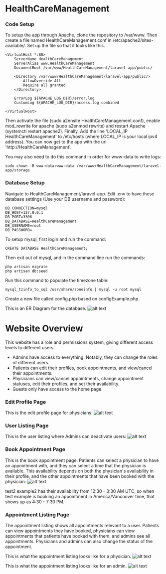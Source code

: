 # HealthCareManagement

### Code Setup
To setup the app through Apache, clone the repository to /var/www. Then create a file named HealthCareManagement.conf in /etc/apache2/sites-available/. Set up the file so that it looks like this.
```
<VirtualHost *:80>
	ServerName HealthCareManagement
	ServerAlias www.HealthCareManagement
	DocumentRoot /var/www/HealthCareManagement/laravel-app/public/

    <Directory /var/www/HealthCareManagement/laravel-app/public/>
        AllowOverride All
        Require all granted
    </Directory>

	ErrorLog ${APACHE_LOG_DIR}/error.log
	CustomLog ${APACHE_LOG_DIR}/access.log combined

</VirtualHost>
```
Then activate the file (sudo a2ensite HealthCareManagement.conf), enable mod_rewrite for apache (sudo a2enmod rewrite) and restart Apache (systemctl restart apache2). Finally, Add the line 'LOCAL_IP HealthCareManagement' to /etc/hosts (where LOCAL_IP is your local ipv4 address). You can now get to the app with the url 'http://HealthCareManagement'.

You may also need to do this command in order for www-data to write logs:
```
sudo chown -R www-data:www-data /var/www/HealthCareManagement/laravel-app/storage
```

### Database Setup
Navigate to HealthCareManagement/laravel-app. Edit .env to have these database settings (Use your DB username and password):
```
DB_CONNECTION=mysql
DB_HOST=127.0.0.1
DB_PORT=3306
DB_DATABASE=HealthCareManagement
DB_USERNAME=root
DB_PASSWORD=
```

To setup mysql, first login and run the command:
```
CREATE DATABASE HealthCareManagement;
```
Then exit out of mysql, and in the command line run the commands:
```
php artisan migrate
php artisan db:seed
```

Run this command to populate the timezone table:
```
mysql_tzinfo_to_sql /usr/share/zoneinfo | mysql -u root mysql
```

Create a new file called config.php based on configExample.php.

This is an ER Diagram for the database.
![alt text](laravel-app/public/images/healthCareManagementERDiagram.png)

# Website Overview

This website has a role and permissions system, giving different access levels to different users.
- Admins have access to everything. Notably, they can change the roles of different users.
- Patients can edit their profiles, book appointments, and view/cancel their appointments.
- Physicians can view/cancel appointments, change appointment statuses, edit their profiles, and set their availability.
- Guests only have access to the home page.

### Edit Profile Page

This is the edit profile page for physicians:
![alt text](laravel-app/public/images/editProfile.png)

### User Listing Page

This is the user listing where Admins can deactivate users:
![alt text](laravel-app/public/images/deactivateUser.png)

### Book Appointment Page

This is the book appointment page. Patients can select a physician to have an appointment with, and they can select a time that the physician is available. This availability depends on both the physician's availability in their profile, and the other appointments that have been booked with the physician:
![alt text](laravel-app/public/images/bookAppointment.png)

test2 example2 has their availability from 12:30 - 3:30 AM UTC, so when test example is booking an appointment in America/Vancouver time, that shows up as 4:30 - 7:30 PM.

### Appointment Listing Page

The appointment listing shows all appointments relevant to a user. Patients can view appointments they have booked, physicians can view appointments that patients have booked with them, and admins see all appointments. Physicians and admins can also change the status of the appointment.

This is what the appointment listing looks like for a physician.
![alt text](laravel-app/public/images/physicianAppointmentListing.png)

This is what the appointment listing looks like for an admin.
![alt text](laravel-app/public/images/adminAppointmentListing.png)